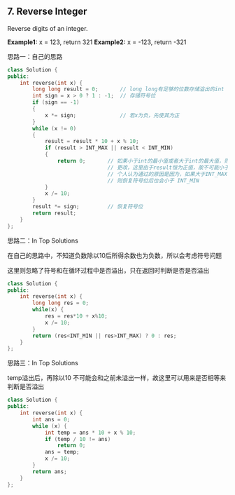 ## 7. Reverse Integer

Reverse digits of an integer.

**Example1:** x = 123, return 321
**Example2:** x = -123, return -321

思路一：自己的思路

```c++
class Solution {
public:
	int reverse(int x) {
		long long result = 0;		// long long有足够的位数存储溢出的int
		int sign = x > 0 ? 1 : -1;	// 存储符号位
		if (sign == -1)
		{
			x *= sign;				// 若x为负，先使其为正
		}
		while (x != 0)
		{
			result = result * 10 + x % 10;
			if (result > INT_MAX || result < INT_MIN)
			{
				return 0;		// 如果小于int的最小值或者大于int的最大值，则表明已溢出
              					// 更改，这里由于result恒为正值，故不可能小于 INT_MIN
              					// 个人认为通过的原因是因为，如果大于INT_MAX
              					// 则恢复符号位后也会小于 INT_MIN
			}
			x /= 10;
		}
		result *= sign;			// 恢复符号位
		return result;
	}
};
```

思路二：In Top Solutions

在自己的思路中，不知道负数除以10后所得余数也为负数，所以会考虑符号问题

这里则忽略了符号和在循环过程中是否溢出，只在返回时判断是否是否溢出

```c++
class Solution {
public:
    int reverse(int x) {
        long long res = 0;
        while(x) {
            res = res*10 + x%10;
            x /= 10;
        }
        return (res<INT_MIN || res>INT_MAX) ? 0 : res;
    }
};
```

思路三：In Top Solutions

temp溢出后，再除以10 不可能会和之前未溢出一样，故这里可以用来是否相等来判断是否溢出

```c++
class Solution {
public:
    int reverse(int x) {
        int ans = 0;
        while (x) {
            int temp = ans * 10 + x % 10;
            if (temp / 10 != ans)
                return 0;
            ans = temp;
            x /= 10;
        }
        return ans;
    }
};
```